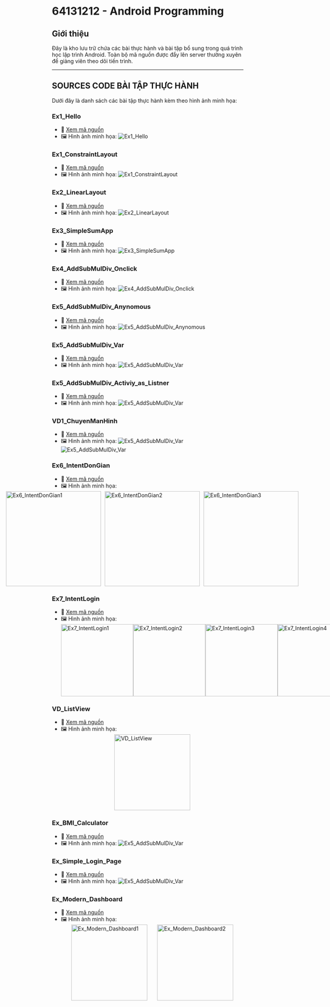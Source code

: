 # 64131212 - Android Programming

## Giới thiệu
Đây là kho lưu trữ chứa các bài thực hành và bài tập bổ sung trong quá trình học lập trình Android. Toàn bộ mã nguồn được đẩy lên server thường xuyên để giảng viên theo dõi tiến trình.

---

## SOURCES CODE BÀI TẬP THỰC HÀNH
Dưới đây là danh sách các bài tập thực hành kèm theo hình ảnh minh họa:

### Ex1_Hello
- 📂 [Xem mã nguồn](Ex1_Hello)
- 🖼️ Hình ảnh minh họa:
  ![Ex1_Hello](Ex1_Hello/Ex1_Hello.PNG)

### Ex1_ConstraintLayout
- 📂 [Xem mã nguồn](Ex1_ConstraintLayout)
- 🖼️ Hình ảnh minh họa:
  ![Ex1_ConstraintLayout](Ex1_ConstraintLayout/Ex1_ConstraintLayout.PNG)

### Ex2_LinearLayout
- 📂 [Xem mã nguồn](Ex2_LinearLayout)
- 🖼️ Hình ảnh minh họa:
  ![Ex2_LinearLayout](Ex2_LinearLayout/Ex2_LinearLayout.png)

### Ex3_SimpleSumApp
- 📂 [Xem mã nguồn](Ex3_SimpleSumApp)
- 🖼️ Hình ảnh minh họa:
  ![Ex3_SimpleSumApp](Ex3_SimpleSumApp/Ex3_SimpleSumApp.png)

### Ex4_AddSubMulDiv_Onclick
- 📂 [Xem mã nguồn](Ex4_AddSubMulDiv_Onclick)
- 🖼️ Hình ảnh minh họa:
  ![Ex4_AddSubMulDiv_Onclick](Ex4_AddSubMulDiv_Onclick/image.png)

### Ex5_AddSubMulDiv_Anynomous
- 📂 [Xem mã nguồn](Ex5_AddSubMulDiv_Anynomous)
- 🖼️ Hình ảnh minh họa:
  ![Ex5_AddSubMulDiv_Anynomous](Ex5_AddSubMulDiv_Anynomous/Ex5_AddSubMulDiv_Anynomous.png)

### Ex5_AddSubMulDiv_Var
- 📂 [Xem mã nguồn](Ex5_AddSubMulDiv_Var)
- 🖼️ Hình ảnh minh họa:
  ![Ex5_AddSubMulDiv_Var](Ex5_AddSubMulDiv_Var/Ex5_AddSubMulDiv_Var.png)

### Ex5_AddSubMulDiv_Activiy_as_Listner
- 📂 [Xem mã nguồn](Ex5_AddSubMulDiv_Activiy_as_Listner)
- 🖼️ Hình ảnh minh họa:
  ![Ex5_AddSubMulDiv_Var](Ex5_AddSubMulDiv_Activiy_as_Listner/Ex5_AddSubMulDiv_Activiy_as_Listner.png)

### VD1_ChuyenManHinh
- 📂 [Xem mã nguồn](VD1_ChuyenManHinh)
- 🖼️ Hình ảnh minh họa:
  ![Ex5_AddSubMulDiv_Var](VD1_ChuyenManHinh/VD1_ChuyenManHinh1.png)
  ![Ex5_AddSubMulDiv_Var](VD1_ChuyenManHinh/VD1_ChuyenManHinh2.png)

### Ex6_IntentDonGian
- 📂 [Xem mã nguồn](Ex6_IntentDonGian)
- 🖼️ Hình ảnh minh họa:
  <div style="display: flex; justify-content: center; gap: 10px;">
    <img src="Ex6_IntentDonGian/Ex6_IntentDonGian1.png" alt="Ex6_IntentDonGian1" width="250"/>
    <img src="Ex6_IntentDonGian/Ex6_IntentDonGian2.png" alt="Ex6_IntentDonGian2" width="250"/>
    <img src="Ex6_IntentDonGian/Ex6_IntentDonGian3.png" alt="Ex6_IntentDonGian3" width="250"/>
  </div>


### Ex7_IntentLogin
- 📂 [Xem mã nguồn](Ex7_IntentLogin)
- 🖼️ Hình ảnh minh họa:
  <div style="display: flex; justify-content: space-evenly; align-items: center;">
    <img src="Ex7_IntentLogin/Ex7_IntentLogin1.png" alt="Ex7_IntentLogin1" width="190"/>
    <img src="Ex7_IntentLogin/Ex7_IntentLogin2.png" alt="Ex7_IntentLogin2" width="190"/>
    <img src="Ex7_IntentLogin/Ex7_IntentLogin3.png" alt="Ex7_IntentLogin3" width="190"/>
    <img src="Ex7_IntentLogin/Ex7_IntentLogin4.png" alt="Ex7_IntentLogin4" width="190"/>
  </div>

### VD_ListView
- 📂 [Xem mã nguồn](VD_ListView)
- 🖼️ Hình ảnh minh họa:
  <div style="display: flex; justify-content: space-evenly; align-items: center;">
    <img src="VD_ListView/VD_ListView.png" alt="VD_ListView" width="200"/>
  </div>

### Ex_BMI_Calculator
- 📂 [Xem mã nguồn](Ex_BMI_Calculator)
- 🖼️ Hình ảnh minh họa:
  ![Ex5_AddSubMulDiv_Var](Ex_BMI_Calculator/Ex_BMI_Calculator.png)

### Ex_Simple_Login_Page
- 📂 [Xem mã nguồn](Ex_Simple_Login_Page)
- 🖼️ Hình ảnh minh họa:
  ![Ex5_AddSubMulDiv_Var](Ex_Simple_Login_Page/Ex_Simple_Login_Page.png)

### Ex_Modern_Dashboard
- 📂 [Xem mã nguồn](Ex_Modern_Dashboard)
- 🖼️ Hình ảnh minh họa:
  <div style="display: flex; justify-content: space-evenly; align-items: center;">
    <img src="Ex_Modern_Dashboard/Ex_Modern_Dashboard1.png" alt="Ex_Modern_Dashboard1" width="200"/>
    <img src="Ex_Modern_Dashboard/Ex_Modern_Dashboard2.png" alt="Ex_Modern_Dashboard2" width="200"/>
  </div>









